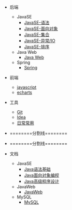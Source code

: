 * 后端
  * JavaSE
    * [JavaSE-语法](backstage/JavaSE/JavaSE.md)
    * [JavaSE-面向对象](backstage/JavaSE/JavaSE-%E9%9D%A2%E5%90%91%E5%AF%B9%E8%B1%A1.md)
    * [JavaSE-集合](backstage/JavaSE/JavaSE-%E9%9B%86%E5%90%88.md)
    * [JavaSE-异常/IO](backstage/JavaSE/JavaSE-%E5%BC%82%E5%B8%B8%E3%80%81IO.md)
    * [JavaSE-排序](backstage/JavaSE/排序算法.md)
  * Java Web
    * [Java Web](backstage/Java%20Web/)
  * Spring
    * [Spring](backstage/Spring/)
* 前端
  * [javascript](frontstage/javascript/)
  * [echarts](frontstage/echarts/)
* 工具
  * [Git](tools/Git/)
  * [Idea](tools/Idea/)
  * [日常常用](tools/Shortcuts/)
* ========分割线========

* ========分割线========
* 文档
  * JavaSE
    * [Java语法基础](class_document/01_Java%E8%AF%AD%E6%B3%95%E5%9F%BA%E7%A1%80.md)
    * [Java面向对象编程](class_document/02_Java%E9%9D%A2%E5%90%91%E5%AF%B9%E8%B1%A1%E7%BC%96%E7%A8%8B.md)
    * [Java高级程序设计](class_document/03_Java%E9%AB%98%E7%BA%A7%E7%A8%8B%E5%BA%8F%E8%AE%BE%E8%AE%A1.md)
  * JavaWeb
    * [JavaWeb](class_document/JavaWeb.md)
  * MySQL
    * [MySQL](class_document/MySQL.md)
